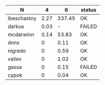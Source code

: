 |N|4|6|status|
|-|--|--|--|
|lbeschastny|2.27|337.45|OK|
|darkus|0.03|-|FAILED|
|mcdarwinn|0.14|53.83|OK|
|dnnx|0|0.11|OK|
|nigredo|0|0.59|OK|
|valiev|0|1.02|OK|
|gassa|0|0.15|FAILED|
|cypok|0|0.04|OK|